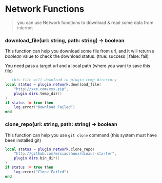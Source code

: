 # Network Functions

> you can use Network functions to download & read some data from internet

### download_file(url: string, path: string) -> boolean

This function can help you download some file from url, and it will return a *boolean* value to check the download status. (true: success | false: fail)

You need pass a target url and a local path (where you want to save this file)

```lua
-- this file will download to plugin temp directory
local status = plugin.network.download_file(
    "http://xxx.com/xxx.zip",
    plugin.dirs.temp_dir()
)
if status != true then
    log.error("Download Failed")
end
```

### clone_repo(url: string, path: string) -> boolean

This function can help you use `git clone` command (this system must have been installed git)

```lua
local status = plugin.network.clone_repo(
    "http://github.com/mrxiaozhuox/dioxus-starter",
    plugin.dirs.bin_dir()
)
if status != true then
    log.error("Clone Failed")
end
```